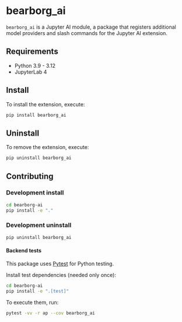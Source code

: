 # bearborg_ai

`bearborg_ai` is a Jupyter AI module, a package
that registers additional model providers and slash commands for the Jupyter AI
extension.

## Requirements

- Python 3.9 - 3.12
- JupyterLab 4

## Install

To install the extension, execute:

```bash
pip install bearborg_ai
```

## Uninstall

To remove the extension, execute:

```bash
pip uninstall bearborg_ai
```

## Contributing

### Development install

```bash
cd bearborg-ai
pip install -e "."
```

### Development uninstall

```bash
pip uninstall bearborg_ai
```

#### Backend tests

This package uses [Pytest](https://docs.pytest.org/) for Python testing.

Install test dependencies (needed only once):

```sh
cd bearborg-ai
pip install -e ".[test]"
```

To execute them, run:

```sh
pytest -vv -r ap --cov bearborg_ai
```
